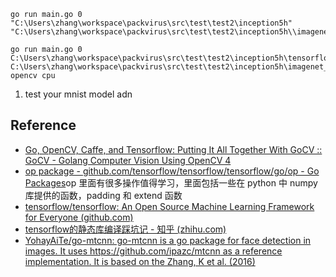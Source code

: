 ```shell
go run main.go 0 "C:\Users\zhang\workspace\packvirus\src\test\test2\inception5h" "C:\Users\zhang\workspace\packvirus\src\test\test2\inception5h\\imagenet_comp_graph_label_strings.txt"

go run main.go 0 C:\Users\zhang\workspace\packvirus\src\test\test2\inception5h\tensorflow_inception_graph.pb C:\Users\zhang\workspace\packvirus\src\test\test2\inception5h\imagenet_comp_graph_label_strings.txt opencv cpu

```

1. test your mnist model adn

## Reference

- [Go, OpenCV, Caffe, and Tensorflow: Putting It All Together With GoCV :: GoCV - Golang Computer Vision Using OpenCV 4](https://gocv.io/blog/2018-01-23-go-opencv-tensorflow-caffe/)
- [op package - github.com/tensorflow/tensorflow/tensorflow/go/op - Go Packages](https://pkg.go.dev/github.com/tensorflow/tensorflow@v2.12.0+incompatible/tensorflow/go/op)op 里面有很多操作值得学习，里面包括一些在 python 中 numpy 库提供的函数，padding 和 extend 函数
- [tensorflow/tensorflow: An Open Source Machine Learning Framework for Everyone (github.com)](https://github.com/tensorflow/tensorflow)
- [tensorflow的静态库编译踩坑记 - 知乎 (zhihu.com)](https://zhuanlan.zhihu.com/p/91869397)
- [YohayAiTe/go-mtcnn: go-mtcnn is a go package for face detection in images. It uses https://github.com/ipazc/mtcnn as a reference implementation. It is based on the Zhang, K et al. (2016)](https://github.com/YohayAiTe/go-mtcnn/tree/main)
